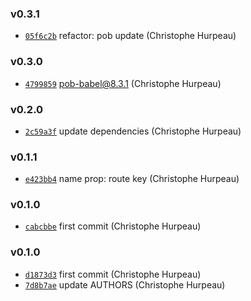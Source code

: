 ### v0.3.1

- [`05f6c2b`](https://github.com/alpjs/react-alp-route/commit/05f6c2b93e3637f131645f96386ee2b084e1d71f) refactor: pob update (Christophe Hurpeau)

### v0.3.0

- [`4799859`](https://github.com/alpjs/react-alp-route/commit/47998595fdab865bfb11e337832aad88cae5dc1e) pob-babel@8.3.1 (Christophe Hurpeau)

### v0.2.0

- [`2c59a3f`](https://github.com/alpjs/react-alp-route/commit/2c59a3f1b46ea92a5546090bfe44b3ab12c36370) update dependencies (Christophe Hurpeau)

### v0.1.1

- [`e423bb4`](https://github.com/alpjs/react-alp-route/commit/e423bb4731be886fd2a6dfc04f400b1cfa36d0d7) name prop: route key (Christophe Hurpeau)

### v0.1.0

- [`cabcbbe`](https://github.com/alpjs/react-alp-route/commit/cabcbbe3078d5bb8d287624b0a4318208d46df1c) first commit (Christophe Hurpeau)

### v0.1.0

- [`d1873d3`](https://github.com/alpjs/react-alp-link/commit/d1873d3b2935afc26b16d4af4e8a3d98dc8d2809) first commit (Christophe Hurpeau)
- [`7d8b7ae`](https://github.com/alpjs/react-alp-link/commit/7d8b7aef6c1e727881efab623ba5c83c6281b178) update AUTHORS (Christophe Hurpeau)
